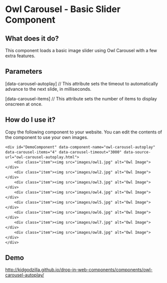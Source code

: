 # Owl Carousel - Basic Slider Component

## What does it do?

This component loads a basic image slider using Owl Carousel with a few extra features.

## Parameters

   [data-carousel-autoplay] // This attribute sets the timeout to automatically advance to the next slide, in milliseconds.

   [data-carousel-items] // This attribute sets the number of items to display onscreen at once.

## How do I use it?

Copy the following component to your website. You can edit the contents of the component to use your own images.

    <div id="DemoComponent" data-component-name="owl-carousel-autoplay" data-carousel-items="4" data-carousel-timeout="3000" data-source-url="owl-carousel-autoplay.html">
        <div class="item"><img src="images/owl1.jpg" alt="Owl Image"></div>
        <div class="item"><img src="images/owl2.jpg" alt="Owl Image"></div>
        <div class="item"><img src="images/owl3.jpg" alt="Owl Image"></div>
        <div class="item"><img src="images/owl4.jpg" alt="Owl Image"></div>
        <div class="item"><img src="images/owl5.jpg" alt="Owl Image"></div>
        <div class="item"><img src="images/owl6.jpg" alt="Owl Image"></div>
        <div class="item"><img src="images/owl7.jpg" alt="Owl Image"></div>
        <div class="item"><img src="images/owl8.jpg" alt="Owl Image"></div>
    </div>

## Demo

http://kidgodzilla.github.io/drop-in-web-components/components/owl-carousel-autoplay/